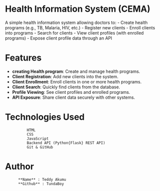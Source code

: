 # Health Information System (CEMA)

A simple health information system allowing doctors to:
                  - Create health programs (e.g., TB, Malaria, HIV, etc.)
                  - Register new clients
                  - Enroll clients into programs
                  - Search for clients
                  - View client profiles (with enrolled programs)
                  - Expose client profile data through an API


# Features

- **creating Health program**: Create and manage health programs.
- **Client Registration**: Add new clients into the system.
- **Client Enrollment**: Enroll clients in one or more health programs.
- **Client Search**: Quickly find clients from the database.
- **Profile Viewing**: See client profiles and enrolled programs.
- **API Exposure**: Share client data securely with other systems.


# Technologies Used
              HTML
              CSS
              JavaScript
              Backend API (Python{Flask} REST API)
              Git & GitHub

# Author
          **Name** : Teddy Akumu
          **Github** : TundaBoy 

